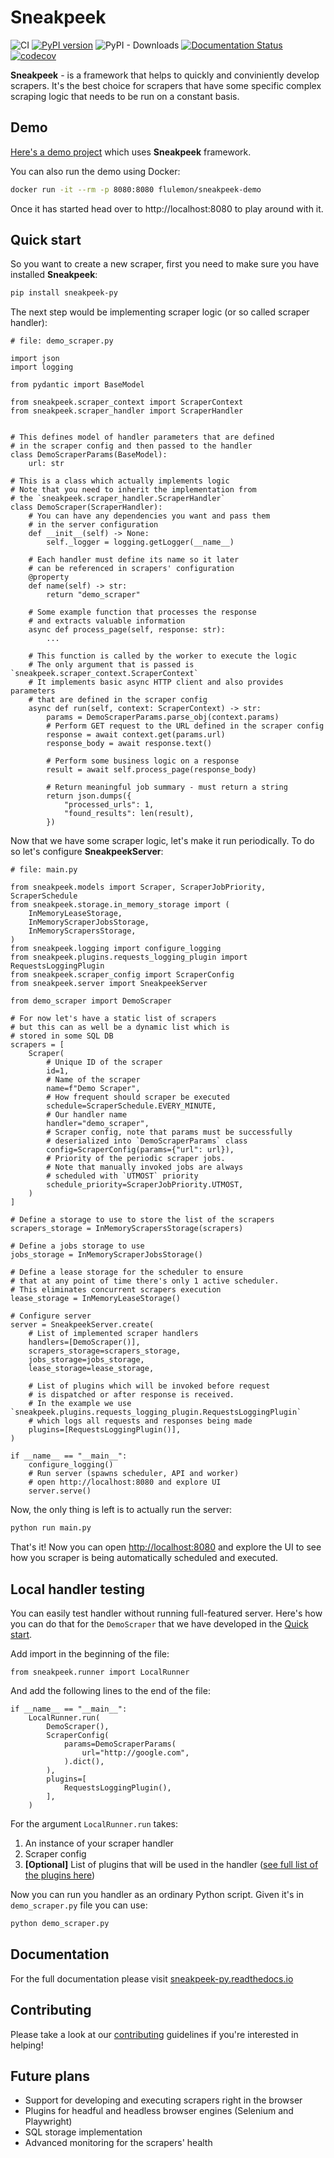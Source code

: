 # Sneakpeek

![CI](https://github.com/flulemon/sneakpeek/actions/workflows/ci.yml/badge.svg)
[![PyPI version](https://badge.fury.io/py/sneakpeek-py.svg)](https://badge.fury.io/py/sneakpeek-py)
![PyPI - Downloads](https://img.shields.io/pypi/dm/sneakpeek-py?color=)
[![Documentation Status](https://readthedocs.org/projects/sneakpeek-py/badge/?version=latest)](https://sneakpeek-py.readthedocs.io/en/latest/?badge=latest)
[![codecov](https://codecov.io/gh/flulemon/sneakpeek/branch/main/graph/badge.svg?token=7h45P8qHRG)](https://codecov.io/gh/flulemon/sneakpeek)

**Sneakpeek** - is a framework that helps to quickly and conviniently develop scrapers.
It's the best choice for scrapers that have some specific complex scraping logic that needs
to be run on a constant basis.

## Demo

[Here's a demo project](https://github.com/flulemon/sneakpeek-demo) which uses **Sneakpeek** framework.

You can also run the demo using Docker:

```bash
docker run -it --rm -p 8080:8080 flulemon/sneakpeek-demo
```

Once it has started head over to http://localhost:8080 to play around with it.

## Quick start

So you want to create a new scraper, first you need to make sure you
have installed **Sneakpeek**:

```bash
pip install sneakpeek-py
```

The next step would be implementing scraper logic (or so called scraper
handler):

```python3
# file: demo_scraper.py

import json
import logging

from pydantic import BaseModel

from sneakpeek.scraper_context import ScraperContext
from sneakpeek.scraper_handler import ScraperHandler


# This defines model of handler parameters that are defined
# in the scraper config and then passed to the handler
class DemoScraperParams(BaseModel):
    url: str

# This is a class which actually implements logic
# Note that you need to inherit the implementation from
# the `sneakpeek.scraper_handler.ScraperHandler`
class DemoScraper(ScraperHandler):
    # You can have any dependencies you want and pass them
    # in the server configuration
    def __init__(self) -> None:
        self._logger = logging.getLogger(__name__)

    # Each handler must define its name so it later
    # can be referenced in scrapers' configuration
    @property
    def name(self) -> str:
        return "demo_scraper"

    # Some example function that processes the response
    # and extracts valuable information
    async def process_page(self, response: str):
        ...

    # This function is called by the worker to execute the logic
    # The only argument that is passed is `sneakpeek.scraper_context.ScraperContext`
    # It implements basic async HTTP client and also provides parameters
    # that are defined in the scraper config
    async def run(self, context: ScraperContext) -> str:
        params = DemoScraperParams.parse_obj(context.params)
        # Perform GET request to the URL defined in the scraper config
        response = await context.get(params.url)
        response_body = await response.text()

        # Perform some business logic on a response
        result = await self.process_page(response_body)

        # Return meaningful job summary - must return a string
        return json.dumps({
            "processed_urls": 1,
            "found_results": len(result),
        })
```

Now that we have some scraper logic, let\'s make it run periodically. To
do so let\'s configure **SneakpeekServer**:

```python3
# file: main.py

from sneakpeek.models import Scraper, ScraperJobPriority, ScraperSchedule
from sneakpeek.storage.in_memory_storage import (
    InMemoryLeaseStorage,
    InMemoryScraperJobsStorage,
    InMemoryScrapersStorage,
)
from sneakpeek.logging import configure_logging
from sneakpeek.plugins.requests_logging_plugin import RequestsLoggingPlugin
from sneakpeek.scraper_config import ScraperConfig
from sneakpeek.server import SneakpeekServer

from demo_scraper import DemoScraper

# For now let's have a static list of scrapers
# but this can as well be a dynamic list which is
# stored in some SQL DB
scrapers = [
    Scraper(
        # Unique ID of the scraper
        id=1,
        # Name of the scraper
        name=f"Demo Scraper",
        # How frequent should scraper be executed
        schedule=ScraperSchedule.EVERY_MINUTE,
        # Our handler name
        handler="demo_scraper",
        # Scraper config, note that params must be successfully
        # deserialized into `DemoScraperParams` class
        config=ScraperConfig(params={"url": url}),
        # Priority of the periodic scraper jobs.
        # Note that manually invoked jobs are always
        # scheduled with `UTMOST` priority
        schedule_priority=ScraperJobPriority.UTMOST,
    )
]

# Define a storage to use to store the list of the scrapers
scrapers_storage = InMemoryScrapersStorage(scrapers)

# Define a jobs storage to use
jobs_storage = InMemoryScraperJobsStorage()

# Define a lease storage for the scheduler to ensure
# that at any point of time there's only 1 active scheduler.
# This eliminates concurrent scrapers execution
lease_storage = InMemoryLeaseStorage()

# Configure server
server = SneakpeekServer.create(
    # List of implemented scraper handlers
    handlers=[DemoScraper()],
    scrapers_storage=scrapers_storage,
    jobs_storage=jobs_storage,
    lease_storage=lease_storage,

    # List of plugins which will be invoked before request
    # is dispatched or after response is received.
    # In the example we use `sneakpeek.plugins.requests_logging_plugin.RequestsLoggingPlugin`
    # which logs all requests and responses being made
    plugins=[RequestsLoggingPlugin()],
)

if __name__ == "__main__":
    configure_logging()
    # Run server (spawns scheduler, API and worker)
    # open http://localhost:8080 and explore UI
    server.serve()
```

Now, the only thing is left is to actually run the server:

```bash
python run main.py
```

That\'s it! Now you can open <http://localhost:8080> and explore the UI
to see how you scraper is being automatically scheduled and executed.

## Local handler testing

You can easily test handler without running full-featured server. Here's how you can do that for the `DemoScraper` that we have developed in the [Quick start](#quick-start).

Add import in the beginning of the file:

```python3
from sneakpeek.runner import LocalRunner
```

And add the following lines to the end of the file:

```python3
if __name__ == "__main__":
    LocalRunner.run(
        DemoScraper(),
        ScraperConfig(
            params=DemoScraperParams(
                url="http://google.com",
            ).dict(),
        ),
        plugins=[
            RequestsLoggingPlugin(),
        ],
    )
```

For the argument `LocalRunner.run` takes:

1. An instance of your scraper handler
2. Scraper config
3. **[Optional]** List of plugins that will be used in the handler ([see full list of the plugins here](https://sneakpeek-py.readthedocs.io/en/latest/plugins/index.html))

Now you can run you handler as an ordinary Python script. Given it's in `demo_scraper.py` file you can use:

```bash
python demo_scraper.py
```

## Documentation

For the full documentation please visit [sneakpeek-py.readthedocs.io](https://sneakpeek-py.readthedocs.io/en/latest/)

## Contributing

Please take a look at our [contributing](https://github.com/flulemon/sneakpeek/blob/main/CONTRIBUTING.md) guidelines if you're interested in helping!

## Future plans

- Support for developing and executing scrapers right in the browser
- Plugins for headful and headless browser engines (Selenium and Playwright)
- SQL storage implementation
- Advanced monitoring for the scrapers' health
